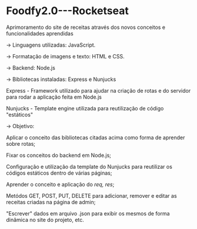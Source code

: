 # Foodfy2.0---Rocketseat
Aprimoramento do site de receitas através dos novos conceitos e funcionalidades aprendidas

-> Linguagens utilizadas: JavaScript.

-> Formatação de imagens e texto: HTML e CSS.

-> Backend: Node.js

-> Bibliotecas instaladas: Express e Nunjucks

Express - Framework utilizado para ajudar na criação de rotas e do servidor para rodar a aplicação feita em Node.js

Nunjucks - Template engine utilizada para reutilização de código "estáticos"

-> Objetivo: 

 Aplicar o conceito das bibliotecas citadas acima como forma de aprender sobre rotas;
  
 Fixar os conceitos do backend em Node.js;
  
 Configuração e utilização da template do Nunjucks para reutilizar os códigos estáticos dentro de várias páginas;
  
Aprender o conceito e aplicação do *req, res*;
  
Metódos GET, POST, PUT, DELETE para adicionar, remover e editar as receitas criadas na página de admin;
     
"Escrever" dados em arquivo .json para exibir os mesmos de forma dinâmica no site do projeto, etc.
